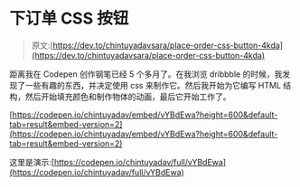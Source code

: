 # 下订单 CSS 按钮

> 原文:[https://dev.to/chintuyadavsara/place-order-css-button-4kda](https://dev.to/chintuyadavsara/place-order-css-button-4kda)

距离我在 Codepen 创作钢笔已经 5 个多月了。在我浏览 dribbble 的时候，我发现了一些有趣的东西，并决定使用 css 来制作它。然后我开始为它编写 HTML 结构，然后开始填充颜色和制作物体的动画，最后它开始工作了。

[https://codepen.io/chintuyadav/embed/vYBdEwa?height=600&default-tab=result&embed-version=2](https://codepen.io/chintuyadav/embed/vYBdEwa?height=600&default-tab=result&embed-version=2)

这里是演示:[https://codepen.io/chintuyadav/full/vYBdEwa](https://codepen.io/chintuyadav/full/vYBdEwa)